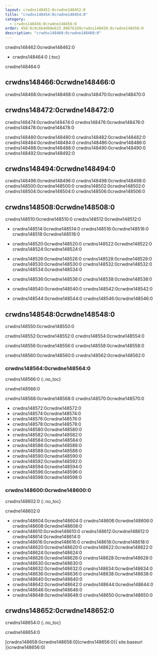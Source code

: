 ```yaml
---
layout: crwdns148452:0crwdne148452:0
title: "crwdns148454:0crwdne148454:0"
category:
  - crwdns148456:0crwdne148456:0
order: 458:0c9c6b4d60eb33.89676169crwdns148458:0crwdne148458:0
description: "crwdns148460:0crwdne148460:0"
---
```

crwdns148462:0crwdne148462:0

- crwdns148464:0 
{:toc}

crwdne148464:0

## crwdns148466:0crwdne148466:0

crwdns148468:0crwdne148468:0 crwdns148470:0crwdne148470:0

## crwdns148472:0crwdne148472:0

crwdns148474:0crwdne148474:0 crwdns148476:0crwdne148476:0 crwdns148478:0crwdne148478:0

crwdns148480:0crwdne148480:0 crwdns148482:0crwdne148482:0 crwdns148484:0crwdne148484:0 crwdns148486:0crwdne148486:0 crwdns148488:0crwdne148488:0 crwdns148490:0crwdne148490:0 crwdns148492:0crwdne148492:0

## crwdns148494:0crwdne148494:0

crwdns148496:0crwdne148496:0 crwdns148498:0crwdne148498:0 crwdns148500:0crwdne148500:0 crwdns148502:0crwdne148502:0 crwdns148504:0crwdne148504:0 crwdns148506:0crwdne148506:0

## crwdns148508:0crwdne148508:0

crwdns148510:0crwdne148510:0 crwdns148512:0crwdne148512:0

- crwdns148514:0crwdne148514:0 crwdns148516:0crwdne148516:0 crwdns148518:0crwdne148518:0

- crwdns148520:0crwdne148520:0 crwdns148522:0crwdne148522:0 crwdns148524:0crwdne148524:0

- crwdns148526:0crwdne148526:0 crwdns148528:0crwdne148528:0 crwdns148530:0crwdne148530:0 crwdns148532:0crwdne148532:0 crwdns148534:0crwdne148534:0

- crwdns148536:0crwdne148536:0 crwdns148538:0crwdne148538:0

- crwdns148540:0crwdne148540:0 crwdns148542:0crwdne148542:0

- crwdns148544:0crwdne148544:0 crwdns148546:0crwdne148546:0

## crwdns148548:0crwdne148548:0

crwdns148550:0crwdne148550:0

crwdns148552:0crwdne148552:0 crwdns148554:0crwdne148554:0

crwdns148556:0crwdne148556:0 crwdns148558:0crwdne148558:0

crwdns148560:0crwdne148560:0 crwdns148562:0crwdne148562:0

### crwdns148564:0crwdne148564:0

crwdns148566:0
{:.no_toc}

crwdne148566:0

<!-- TODO: automate this from event-cataloger --> crwdns148568:0crwdne148568:0 crwdns148570:0crwdne148570:0

- crwdns148572:0crwdne148572:0
- crwdns148574:0crwdne148574:0
- crwdns148576:0crwdne148576:0
- crwdns148578:0crwdne148578:0
- crwdns148580:0crwdne148580:0
- crwdns148582:0crwdne148582:0
- crwdns148584:0crwdne148584:0
- crwdns148586:0crwdne148586:0
- crwdns148588:0crwdne148588:0
- crwdns148590:0crwdne148590:0
- crwdns148592:0crwdne148592:0
- crwdns148594:0crwdne148594:0
- crwdns148596:0crwdne148596:0
- crwdns148598:0crwdne148598:0

### crwdns148600:0crwdne148600:0

crwdns148602:0
{:.no_toc}

crwdne148602:0

- crwdns148604:0crwdne148604:0 crwdns148606:0crwdne148606:0 crwdns148608:0crwdne148608:0
- crwdns148610:0crwdne148610:0 crwdns148612:0crwdne148612:0 crwdns148614:0crwdne148614:0
- crwdns148616:0crwdne148616:0 crwdns148618:0crwdne148618:0
- crwdns148620:0crwdne148620:0 crwdns148622:0crwdne148622:0
- crwdns148624:0crwdne148624:0
- crwdns148626:0crwdne148626:0 crwdns148628:0crwdne148628:0 crwdns148630:0crwdne148630:0
- crwdns148632:0crwdne148632:0 crwdns148634:0crwdne148634:0
- crwdns148636:0crwdne148636:0 crwdns148638:0crwdne148638:0 crwdns148640:0crwdne148640:0
- crwdns148642:0crwdne148642:0 crwdns148644:0crwdne148644:0
- crwdns148646:0crwdne148646:0
- crwdns148648:0crwdne148648:0 crwdns148650:0crwdne148650:0

## crwdns148652:0crwdne148652:0

crwdns148654:0
{:.no_toc}

crwdne148654:0

[crwdns148658:0crwdne148658:0](crwdns148656:0{{ site.baseurl }}crwdne148656:0)